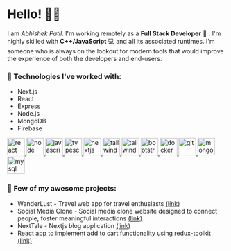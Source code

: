# Hello! 👋👋

I am _Abhishek Patil_. I'm working remotely as a **Full Stack Developer** 🚀 . I'm highly skilled with **C++/JavaScript** 💻 and all its associated runtimes. I'm someone who is always on the lookout for modern tools that would improve the experience of both the developers and end-users. 

### 🌟 Technologies I've worked with:

- Next.js
- React
- Express
- Node.js
- MongoDB
- Firebase

<p align="left">
<a href="https://reactjs.org/" target="_blank"> <img src="https://upload.wikimedia.org/wikipedia/commons/a/a7/React-icon.svg" alt="react" width="40" height="40"/> </a>
<a href="https://nodejs.org/" target="_blank"> <img src="https://upload.wikimedia.org/wikipedia/commons/d/d9/Node.js_logo.svg" alt="node" width="40" height="40"/> </a>
<a href="https://developer.mozilla.org/en-US/docs/Web/JavaScript" target="_blank"> <img src="https://upload.wikimedia.org/wikipedia/commons/6/6a/JavaScript-logo.png" alt="javascript" width="40" height="40"/> </a>
<a href="https://www.typescriptlang.org/" target="_blank"> <img src="https://upload.wikimedia.org/wikipedia/commons/4/4c/Typescript_logo_2020.svg" alt="typescript" width="40" height="40"/> </a>
<a href="https://nextjs.org/" target="_blank"> <img src="https://www.rlogical.com/wp-content/uploads/2021/08/Rlogical-Blog-Images-thumbnail.png" alt="nextjs" width="40" height="40"/> </a>
<a href="https://tailwindcss.com/" target="_blank"> <img src="https://www.vectorlogo.zone/logos/tailwindcss/tailwindcss-icon.svg" alt="tailwind" width="40" height="40"/> </a>
<a href="https://chakra-ui.com/" target="_blank"> <img src="https://yt3.googleusercontent.com/ytc/AIf8zZRITxoo0byi4KcV1NSBN2cZknYjLTidLKfizJj2=s900-c-k-c0x00ffffff-no-rj" alt="tailwind" width="40" height="40"/> </a>
<a href="https://getbootstrap.com" target="_blank"> <img src="https://upload.wikimedia.org/wikipedia/commons/b/b2/Bootstrap_logo.svg" alt="bootstrap" width="40" height="40"/> </a>
</a> <a href="https://www.docker.com/" target="_blank"> <img src="https://www.docker.com/wp-content/uploads/2022/03/vertical-logo-monochromatic.png" alt="docker" width="40" height="40"/> </a>
<a href="https://git-scm.com/" target="_blank"> <img src="https://www.vectorlogo.zone/logos/git-scm/git-scm-icon.svg" alt="git" width="40" height="40"/> </a>
<a href="https://www.mongodb.com/" target="_blank"> <img src="https://w7.pngwing.com/pngs/63/19/png-transparent-mongodb-database-nosql-postgresql-mongo-text-logo-business-thumbnail.png" alt="mongodb" width="40" height="40"/> </a>
<a href="https://www.mysql.com/" target="_blank"> <img src="https://upload.wikimedia.org/wikipedia/commons/0/0a/MySQL_textlogo.svg" alt="mysql" width="40" height="40"/> </a>
</p>


### 🎊 Few of my awesome projects:
- WanderLust - Travel web app for travel enthusiasts [(link)](https://wanderlust-pro-okn4.onrender.com/listings)
- Social Media Clone - Social media clone website designed to connect people, foster meaningful interactions [(link)](https://abhishek-patil-socialmedia-clone.vercel.app/)
- NextTale - Nextjs blog application [(link)](https://nextjs-blog-app-five-virid.vercel.app/)
- React app to implement add to cart functionality using redux-toolkit [(link)](https://abhishek-patil-myntra-clone.vercel.app/)




